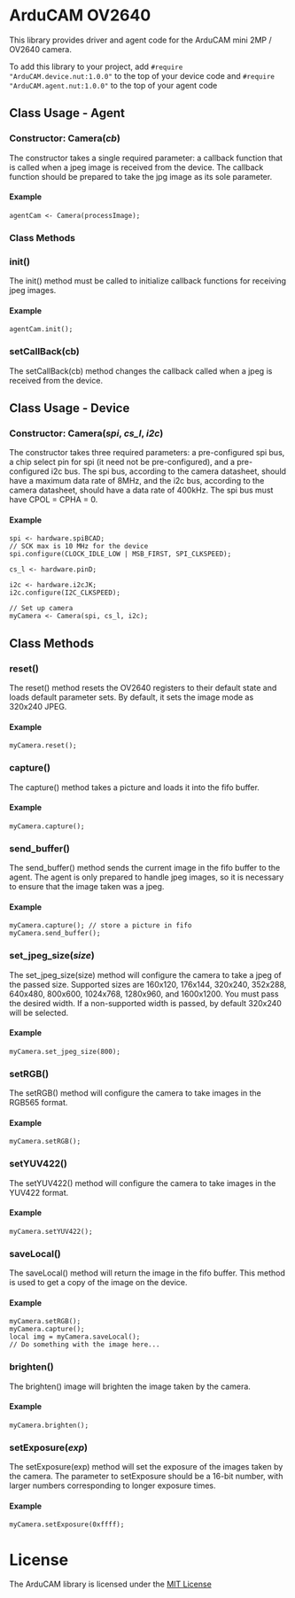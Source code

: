 # ArduCAM OV2640
This library provides driver and agent code for the ArduCAM mini 2MP / OV2640 camera.

To add this library to your project, add ```#require "ArduCAM.device.nut:1.0.0"``` to the top of your device code and ```#require "ArduCAM.agent.nut:1.0.0"``` to the top of your agent code

## Class Usage - Agent

### Constructor: Camera(*cb*)
The constructor takes a single required parameter: a callback function that is called when a jpeg image is received from the device. The callback function should be prepared to take the jpg image as its sole parameter.

#### Example
```
agentCam <- Camera(processImage);
```

### Class Methods

### init()
The init() method must be called to initialize callback functions for receiving jpeg images. 

#### Example
```
agentCam.init();
```

### setCallBack(cb)
The setCallBack(cb) method changes the callback called when a jpeg is received from the device.

## Class Usage - Device

### Constructor: Camera(*spi*, *cs_l*, *i2c*)
The constructor takes three required parameters: a pre-configured spi bus, a chip select pin for spi (it need not be pre-configured), and a pre-configured i2c bus. The spi bus, according to the camera datasheet, should have a maximum data rate of 8MHz, and the i2c bus, according to the camera datasheet, should have a data rate of 400kHz. The spi bus must have CPOL = CPHA = 0.
#### Example
```
spi <- hardware.spiBCAD;
// SCK max is 10 MHz for the device
spi.configure(CLOCK_IDLE_LOW | MSB_FIRST, SPI_CLKSPEED);

cs_l <- hardware.pinD;

i2c <- hardware.i2cJK;
i2c.configure(I2C_CLKSPEED);

// Set up camera
myCamera <- Camera(spi, cs_l, i2c);
```

## Class Methods

### reset()
The reset() method resets the OV2640 registers to their default state and loads default parameter sets. By default, it sets the image mode as 320x240 JPEG.

#### Example
```
myCamera.reset();
```

### capture()
The capture() method takes a picture and loads it into the fifo buffer.

#### Example
```
myCamera.capture();
```

### send_buffer()
The send_buffer() method sends the current image in the fifo buffer to the agent. The agent is only prepared to handle jpeg images, so it is necessary to ensure that the image taken was a jpeg.

#### Example
```
myCamera.capture(); // store a picture in fifo
myCamera.send_buffer();
```

### set_jpeg_size(*size*)
The set_jpeg_size(size) method will configure the camera to take a jpeg of the passed size. Supported sizes are 160x120, 176x144, 320x240, 352x288, 640x480, 800x600, 1024x768, 1280x960, and 1600x1200. You must pass the desired width. If a non-supported width is passed, by default 320x240 will be selected.

#### Example
```
myCamera.set_jpeg_size(800);
```

### setRGB()
The setRGB() method will configure the camera to take images in the RGB565 format.

#### Example
```
myCamera.setRGB();
```

### setYUV422()
The setYUV422() method will configure the camera to take images in the YUV422 format.

#### Example
```
myCamera.setYUV422();
```

### saveLocal()
The saveLocal() method will return the image in the fifo buffer. This method is used to get a copy of the image on the device.

#### Example
```
myCamera.setRGB();
myCamera.capture();
local img = myCamera.saveLocal();
// Do something with the image here...
```

### brighten()
The brighten() image will brighten the image taken by the camera.

#### Example
```
myCamera.brighten();
```

### setExposure(*exp*)
The setExposure(exp) method will set the exposure of the images taken by the camera. The parameter to setExposure should be a 16-bit number, with larger numbers corresponding to longer exposure times.

#### Example
```
myCamera.setExposure(0xffff);
```

# License
The ArduCAM library is licensed under the [MIT License](https://github.com/electricimp/ArduCam_0v2640/blob/develop/LICENSE)
